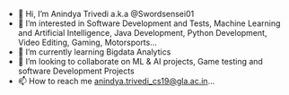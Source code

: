 - 👋 Hi, I’m  Anindya Trivedi a.k.a @Swordsensei01
- 👀 I’m interested in Software Development and Tests, Machine Learning and Artificial Intelligence, Java Development, Python Development, Video Editing, Gaming, Motorsports...
- 🌱 I’m currently learning Bigdata Analytics
- 💞️ I’m looking to collaborate on ML & AI projects, Game testing and software Development Projects 
- 📫 How to reach me anindya.trivedi_cs19@gla.ac.in...

<!---
Swordsensei01/Swordsensei01 is a ✨ special ✨ repository because its `README.md` (this file) appears on your GitHub profile.
You can click the Preview link to take a look at your changes.
--->
